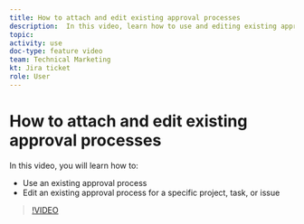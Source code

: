 ```yaml
---
title: How to attach and edit existing approval processes
description:  In this video, learn how to use and editing existing approval processes for projects, tasks, or issues.
topic:
activity: use
doc-type: feature video
team: Technical Marketing
kt: Jira ticket
role: User
---
```

# How to attach and edit existing approval processes

In this video, you will learn how to:

* Use an existing approval process
* Edit an existing approval process for a specific project, task, or issue

>[!VIDEO](https://video.tv.adobe.com/v/335226/?quality=12&learn=on)
